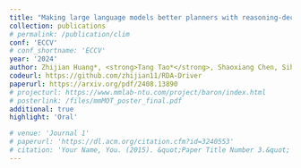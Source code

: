```yaml
---
title: "Making large language models better planners with reasoning-decision alignmen"
collection: publications
# permalink: /publication/clim
conf: 'ECCV'
# conf_shortname: 'ECCV'
year: '2024'
author: Zhijian Huang*, <strong>Tang Tao*</strong>, Shaoxiang Chen, Sihao Lin, Zequn Jie, Lin Ma, Guangrun Wang, Xiaodan Liang
codeurl: https://github.com/zhijian11/RDA-Driver
paperurl: https://arxiv.org/pdf/2408.13890
# projecturl: https://www.mmlab-ntu.com/project/baron/index.html
# posterlink: /files/mmMOT_poster_final.pdf
additional: true
highlight: 'Oral'

# venue: 'Journal 1'
# paperurl: 'https://dl.acm.org/citation.cfm?id=3240553'
# citation: 'Your Name, You. (2015). &quot;Paper Title Number 3.&quot; <i>Journal 1</i>. 1(3).'
---
```


